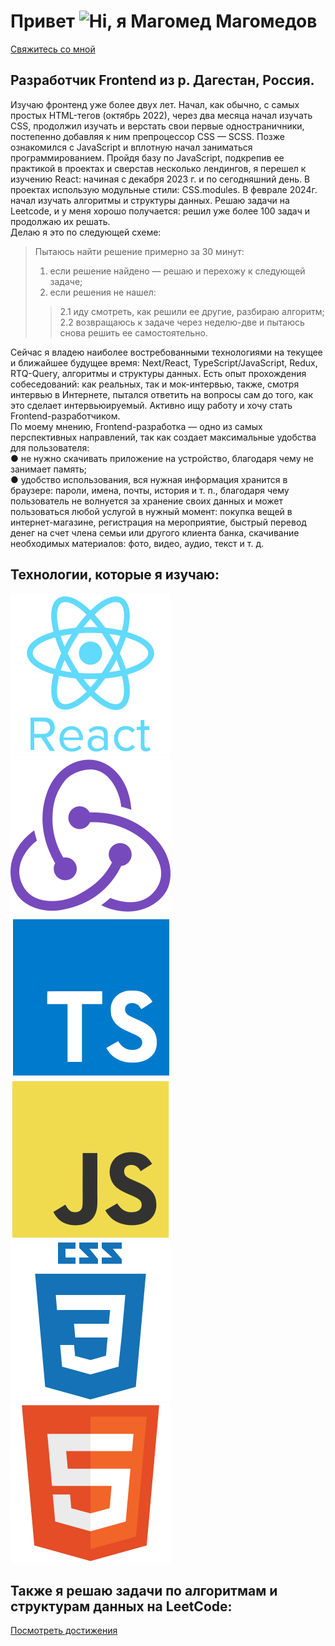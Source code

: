 # Привет ![Hi](https://github.com/blackcater/blackcater/raw/main/images/Hi.gif), я Магомед Магомедов
[Свяжитесь со мной](https://t.me/magomedov_net)

## Разработчик Frontend из р. Дагестан, Россия.

Изучаю фронтенд уже более двух лет. Начал, как обычно, с самых простых HTML-тегов (октябрь 2022), через два месяца начал изучать CSS, продолжил изучать и верстать свои первые одностраничники, постепенно добавляя к ним препроцессор CSS — SCSS. Позже ознакомился с JavaScript и вплотную начал заниматься программированием. Пройдя базу по JavaScript, подкрепив ее практикой в проектах и сверстав несколько лендингов, я перешел к изучению React: начиная с декабря 2023 г. и по сегодняшний день. В проектах использую модульные стили: CSS.modules. В феврале 2024г. начал изучать алгоритмы и структуры данных. Решаю задачи на Leetcode, и у меня хорошо получается: решил уже более 100 задач и продолжаю их решать.  
Делаю я это по следующей схеме:

> Пытаюсь найти решение примерно за 30 минут:  
> 1. если решение найдено — решаю и перехожу к следующей задаче;  
> 2. если решения не нашел:  
> > 2.1 иду смотреть, как решили ее другие, разбираю алгоритм;  
> > 2.2 возвращаюсь к задаче через неделю-две и пытаюсь снова решить ее самостоятельно.

Сейчас я владею наиболее востребованными технологиями на текущее и ближайшее будущее время: Next/React, TypeScript/JavaScript, Redux, RTQ-Query, алгоритмы и структуры данных. Есть опыт прохождения собеседований: как реальных, так и мок-интервью, также, смотря интервью в Интернете, пытался ответить на вопросы сам до того, как это сделает интервьюируемый. Активно ищу работу и хочу стать Frontend-разработчиком.  
По моему мнению, Frontend-разработка — одно из самых перспективных направлений, так как создает максимальные удобства для пользователя:  
● не нужно скачивать приложение на устройство, благодаря чему не занимает память;  
● удобство использования, вся нужная информация хранится в браузере: пароли, имена, почты, история и т. п., благодаря чему пользователь не волнуется за хранение своих данных и может пользоваться любой услугой в нужный момент: покупка вещей в интернет-магазине, регистрация на мероприятие, быстрый перевод денег на счет члена семьи или другого клиента банка, скачивание необходимых материалов: фото, видео, аудио, текст и т. д.

## Технологии, которые я изучаю:

![React](https://github.com/devicons/devicon/blob/master/icons/react/react-original-wordmark.svg)  
![Redux](https://github.com/devicons/devicon/blob/master/icons/redux/redux-original.svg)  
![TypeScript](https://github.com/devicons/devicon/blob/master/icons/typescript/typescript-plain.svg)  
![JavaScript](https://github.com/devicons/devicon/blob/master/icons/javascript/javascript-original.svg)  
![CSS3](https://github.com/devicons/devicon/blob/master/icons/css3/css3-plain-wordmark.svg)  
![HTML5](https://github.com/devicons/devicon/blob/master/icons/html5/html5-original.svg)

## Также я решаю задачи по алгоритмам и структурам данных на LeetCode:  
[Посмотреть достижения](https://leetcode.com/devMagomedov/)
